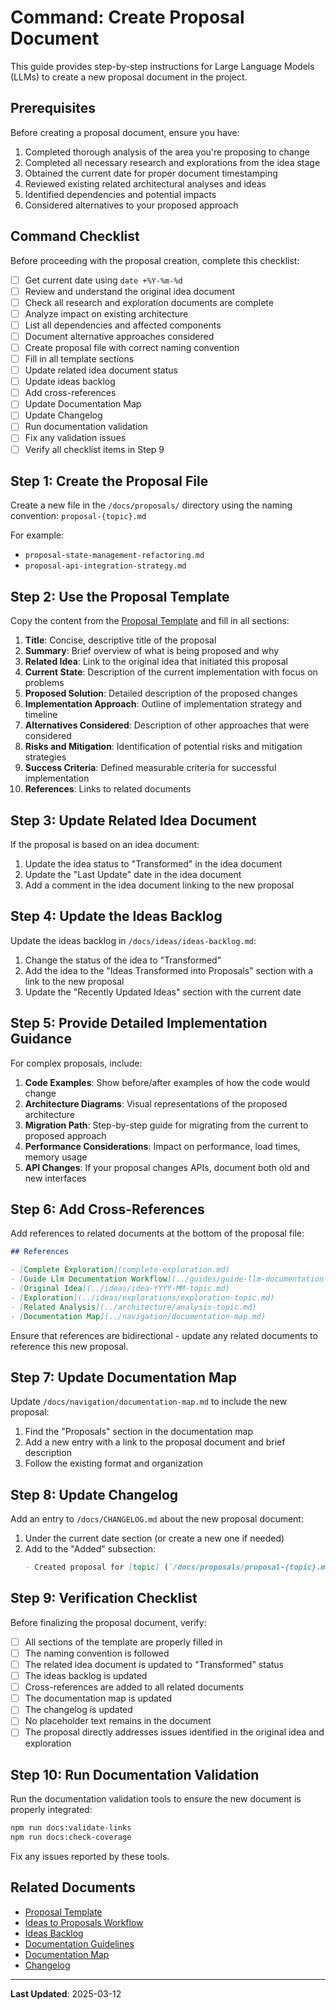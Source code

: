 # Command: Create Proposal Document

This guide provides step-by-step instructions for Large Language Models (LLMs) to create a new proposal document in the project.

## Prerequisites

Before creating a proposal document, ensure you have:

1. Completed thorough analysis of the area you're proposing to change
2. Completed all necessary research and explorations from the idea stage
3. Obtained the current date for proper document timestamping
4. Reviewed existing related architectural analyses and ideas
5. Identified dependencies and potential impacts
6. Considered alternatives to your proposed approach

## Command Checklist

Before proceeding with the proposal creation, complete this checklist:

- [ ] Get current date using `date +%Y-%m-%d`
- [ ] Review and understand the original idea document
- [ ] Check all research and exploration documents are complete
- [ ] Analyze impact on existing architecture
- [ ] List all dependencies and affected components
- [ ] Document alternative approaches considered
- [ ] Create proposal file with correct naming convention
- [ ] Fill in all template sections
- [ ] Update related idea document status
- [ ] Update ideas backlog
- [ ] Add cross-references
- [ ] Update Documentation Map
- [ ] Update Changelog
- [ ] Run documentation validation
- [ ] Fix any validation issues
- [ ] Verify all checklist items in Step 9

## Step 1: Create the Proposal File

Create a new file in the `/docs/proposals/` directory using the naming convention:
`proposal-{topic}.md`

For example:

- `proposal-state-management-refactoring.md`
- `proposal-api-integration-strategy.md`

## Step 2: Use the Proposal Template

Copy the content from the [Proposal Template](../templates/proposal-template.md) and fill in all sections:

1. **Title**: Concise, descriptive title of the proposal
2. **Summary**: Brief overview of what is being proposed and why
3. **Related Idea**: Link to the original idea that initiated this proposal
4. **Current State**: Description of the current implementation with focus on problems
5. **Proposed Solution**: Detailed description of the proposed changes
6. **Implementation Approach**: Outline of implementation strategy and timeline
7. **Alternatives Considered**: Description of other approaches that were considered
8. **Risks and Mitigation**: Identification of potential risks and mitigation strategies
9. **Success Criteria**: Defined measurable criteria for successful implementation
10. **References**: Links to related documents

## Step 3: Update Related Idea Document

If the proposal is based on an idea document:

1. Update the idea status to "Transformed" in the idea document
2. Update the "Last Update" date in the idea document
3. Add a comment in the idea document linking to the new proposal

## Step 4: Update the Ideas Backlog

Update the ideas backlog in `/docs/ideas/ideas-backlog.md`:

1. Change the status of the idea to "Transformed"
2. Add the idea to the "Ideas Transformed into Proposals" section with a link to the new proposal
3. Update the "Recently Updated Ideas" section with the current date

## Step 5: Provide Detailed Implementation Guidance

For complex proposals, include:

1. **Code Examples**: Show before/after examples of how the code would change
2. **Architecture Diagrams**: Visual representations of the proposed architecture
3. **Migration Path**: Step-by-step guide for migrating from the current to proposed approach
4. **Performance Considerations**: Impact on performance, load times, memory usage
5. **API Changes**: If your proposal changes APIs, document both old and new interfaces

## Step 6: Add Cross-References

Add references to related documents at the bottom of the proposal file:

```markdown
## References

- [Complete Exploration](complete-exploration.md)
- [Guide Llm Documentation Workflow](../guides/guide-llm-documentation-workflow.md)
- [Original Idea](../ideas/idea-YYYY-MM-topic.md)
- [Exploration](../ideas/explorations/exploration-topic.md)
- [Related Analysis](../architecture/analysis-topic.md)
- [Documentation Map](../navigation/documentation-map.md)
```

Ensure that references are bidirectional - update any related documents to reference this new proposal.

## Step 7: Update Documentation Map

Update `/docs/navigation/documentation-map.md` to include the new proposal:

1. Find the "Proposals" section in the documentation map
2. Add a new entry with a link to the proposal document and brief description
3. Follow the existing format and organization

## Step 8: Update Changelog

Add an entry to `/docs/CHANGELOG.md` about the new proposal document:

1. Under the current date section (or create a new one if needed)
2. Add to the "Added" subsection:
   ```markdown
   - Created proposal for [topic] (`/docs/proposals/proposal-{topic}.md`)
   ```

## Step 9: Verification Checklist

Before finalizing the proposal document, verify:

- [ ] All sections of the template are properly filled in
- [ ] The naming convention is followed
- [ ] The related idea document is updated to "Transformed" status
- [ ] The ideas backlog is updated
- [ ] Cross-references are added to all related documents
- [ ] The documentation map is updated
- [ ] The changelog is updated
- [ ] No placeholder text remains in the document
- [ ] The proposal directly addresses issues identified in the original idea and exploration

## Step 10: Run Documentation Validation

Run the documentation validation tools to ensure the new document is properly integrated:

```bash
npm run docs:validate-links
npm run docs:check-coverage
```

Fix any issues reported by these tools.

## Related Documents

- [Proposal Template](../templates/proposal-template.md)
- [Ideas to Proposals Workflow](../methodology/ideas-to-proposals-workflow.md)
- [Ideas Backlog](../ideas/ideas-backlog.md)
- [Documentation Guidelines](../methodology/documentation-guidelines.md)
- [Documentation Map](../navigation/documentation-map.md)
- [Changelog](../CHANGELOG.md)

---

**Last Updated**: 2025-03-12
